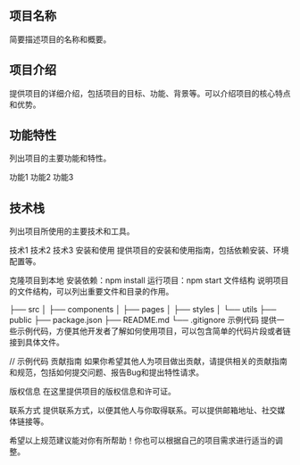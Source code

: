 ## 项目名称
简要描述项目的名称和概要。

## 项目介绍
提供项目的详细介绍，包括项目的目标、功能、背景等。可以介绍项目的核心特点和优势。

## 功能特性
列出项目的主要功能和特性。

功能1
功能2
功能3
## 技术栈
列出项目所使用的主要技术和工具。

技术1
技术2
技术3
安装和使用
提供项目的安装和使用指南，包括依赖安装、环境配置等。

克隆项目到本地
安装依赖：npm install
运行项目：npm start
文件结构
说明项目的文件结构，可以列出重要文件和目录的作用。

├── src
│   ├── components
│   ├── pages
│   ├── styles
│   └── utils
├── public
├── package.json
├── README.md
└── .gitignore
示例代码
提供一些示例代码，方便其他开发者了解如何使用项目，可以包含简单的代码片段或者链接到具体文件。

// 示例代码
贡献指南
如果你希望其他人为项目做出贡献，请提供相关的贡献指南和规范，包括如何提交问题、报告Bug和提出特性请求。

版权信息
在这里提供项目的版权信息和许可证。

联系方式
提供联系方式，以便其他人与你取得联系。可以提供邮箱地址、社交媒体链接等。

希望以上规范建议能对你有所帮助！你也可以根据自己的项目需求进行适当的调整。
